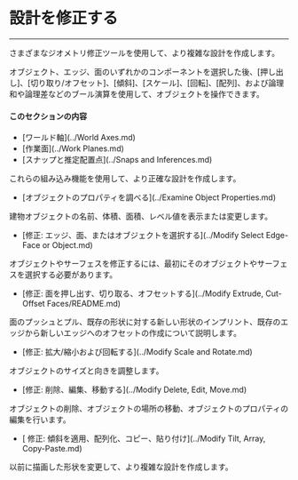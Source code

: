 

# 設計を修正する

---

さまざまなジオメトリ修正ツールを使用して、より複雑な設計を作成します。

オブジェクト、エッジ、面のいずれかのコンポーネントを選択した後、[押し出し]、[切り取り/オフセット]、[傾斜]、[スケール]、[回転]、[配列]、および論理和や論理差などのブール演算を使用して、オブジェクトを操作できます。

#### このセクションの内容

* [ワールド軸](../World Axes.md)
* [作業面](../Work Planes.md)
* [スナップと推定配置点](../Snaps and Inferences.md)

これらの組み込み機能を使用して、より正確な設計を作成します。

* [オブジェクトのプロパティを調べる](../Examine Object Properties.md)

建物オブジェクトの名前、体積、面積、レベル値を表示または変更します。

* [修正: エッジ、面、またはオブジェクトを選択する](../Modify Select Edge-Face or Object.md)

オブジェクトやサーフェスを修正するには、最初にそのオブジェクトやサーフェスを選択する必要があります。

* [修正: 面を押し出す、切り取る、オフセットする](../Modify Extrude, Cut-Offset Faces/README.md)

面のプッシュとプル、既存の形状に対する新しい形状のインプリント、既存のエッジから新しいエッジへのオフセットの作成について説明します。

* [修正: 拡大/縮小および回転する](../Modify Scale and Rotate.md)

オブジェクトのサイズと向きを調整します。

* [修正: 削除、編集、移動する](../Modify Delete, Edit, Move.md)

オブジェクトの削除、オブジェクトの場所の移動、オブジェクトのプロパティの編集を行います。

* [ 修正: 傾斜を適用、配列化、コピー、貼り付け](../Modify Tilt, Array, Copy-Paste.md)

以前に描画した形状を変更して、より複雑な設計を作成します。

